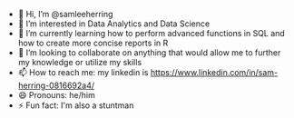 - 👋 Hi, I’m @samleeherring
- 👀 I’m interested in Data Analytics and Data Science
- 🌱 I’m currently learning how to perform advanced functions in SQL and how to create more concise reports in R
- 💞️ I’m looking to collaborate on anything that would allow me to further my knowledge or utilize my skills
- 📫 How to reach me: my linkedin is https://www.linkedin.com/in/sam-herring-0816692a4/
- 😄 Pronouns: he/him
- ⚡ Fun fact: I'm also a stuntman

<!---
samleeherring/samleeherring is a ✨ special ✨ repository because its `README.md` (this file) appears on your GitHub profile.
You can click the Preview link to take a look at your changes.
--->

